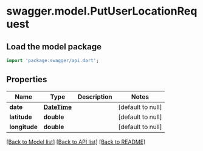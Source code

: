 # swagger.model.PutUserLocationRequest

## Load the model package
```dart
import 'package:swagger/api.dart';
```

## Properties
Name | Type | Description | Notes
------------ | ------------- | ------------- | -------------
**date** | [**DateTime**](DateTime.md) |  | [default to null]
**latitude** | **double** |  | [default to null]
**longitude** | **double** |  | [default to null]

[[Back to Model list]](../README.md#documentation-for-models) [[Back to API list]](../README.md#documentation-for-api-endpoints) [[Back to README]](../README.md)

